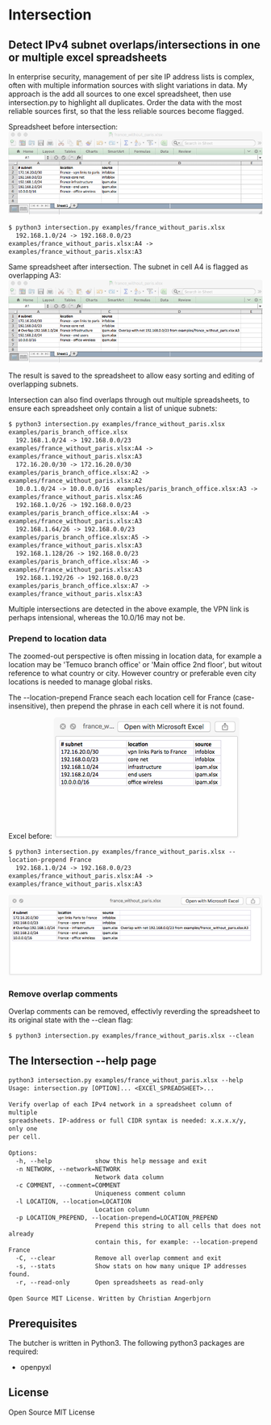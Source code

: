 # Intersection

## Detect IPv4 subnet overlaps/intersections in one or multiple excel spreadsheets

In enterprise security, management of per site IP address lists is complex, often with multiple information sources with slight variations in data. My approach is the add all sources to one excel spreadsheet, then use intersection.py to highlight all duplicates. Order the data with the most reliable sources first, so that the less reliable sources become flagged. 

Spreadsheet before intersection: 
![image of france_without_paris.xlsx before intersection](/examples/france_without_paris.png) 
```
$ python3 intersection.py examples/france_without_paris.xlsx 
  192.168.1.0/24 -> 192.168.0.0/23  examples/france_without_paris.xlsx:A4 -> examples/france_without_paris.xlsx:A3
```

Same spreadsheet after intersection. The subnet in cell A4 is flagged as overlapping A3:
![image of france_without_paris.xlsx after intersection](/examples/france_without_paris_intersected.png) 

The result is saved to the spreadsheet to allow easy sorting and editing of overlapping subnets. 

Intersection can also find overlaps through out multiple spreadsheets, to ensure each spreadsheet only contain a list of unique subnets:
```
$ python3 intersection.py examples/france_without_paris.xlsx examples/paris_branch_office.xlsx 
  192.168.1.0/24 -> 192.168.0.0/23  examples/france_without_paris.xlsx:A4 -> examples/france_without_paris.xlsx:A3
  172.16.20.0/30 -> 172.16.20.0/30  examples/paris_branch_office.xlsx:A2 -> examples/france_without_paris.xlsx:A2
  10.0.1.0/24 -> 10.0.0.0/16  examples/paris_branch_office.xlsx:A3 -> examples/france_without_paris.xlsx:A6
  192.168.1.0/26 -> 192.168.0.0/23  examples/paris_branch_office.xlsx:A4 -> examples/france_without_paris.xlsx:A3
  192.168.1.64/26 -> 192.168.0.0/23  examples/paris_branch_office.xlsx:A5 -> examples/france_without_paris.xlsx:A3
  192.168.1.128/26 -> 192.168.0.0/23  examples/paris_branch_office.xlsx:A6 -> examples/france_without_paris.xlsx:A3
  192.168.1.192/26 -> 192.168.0.0/23  examples/paris_branch_office.xlsx:A7 -> examples/france_without_paris.xlsx:A3
```
Multiple intersections are detected in the above example, the VPN link is perhaps intensional, whereas the 10.0/16 may not be.

### Prepend to location data
The zoomed-out perspective is often missing in location data, for example a location may be 'Temuco branch office' or 'Main office 2nd floor', but witout reference to what country or city. 
However country or preferable even city locations is needed to manage global risks. 

The --location-prepend France seach each location cell for France (case-insensitive), then prepend the phrase in each cell where it is not found. 

Excel before:
![image of france_without_paris before intersection and location fix](/examples/france_without_paris_location.png) 

```
$ python3 intersection.py examples/france_without_paris.xlsx --location-prepend France 
  192.168.1.0/24 -> 192.168.0.0/23  examples/france_without_paris.xlsx:A4 -> examples/france_without_paris.xlsx:A3
```

![image of france_without_paris after intersection and location fix](/examples/france_without_paris_location_fixed.png) 

### Remove overlap comments
Overlap comments can be removed, effectivly reverding the spreadsheet to its original state with the --clean flag:
```
$ python3 intersection.py examples/france_without_paris.xlsx --clean
```

## The Intersection --help page
```
python3 intersection.py examples/france_without_paris.xlsx --help
Usage: intersection.py [OPTION]... <EXCEl_SPREADSHEET>...

Verify overlap of each IPv4 network in a spreadsheet column of multiple
spreadsheets. IP-address or full CIDR syntax is needed: x.x.x.x/y, only one
per cell.

Options:
  -h, --help            show this help message and exit
  -n NETWORK, --network=NETWORK
                        Network data column
  -c COMMENT, --comment=COMMENT
                        Uniqueness comment column
  -l LOCATION, --location=LOCATION
                        Location column
  -p LOCATION_PREPEND, --location-prepend=LOCATION_PREPEND
                        Prepend this string to all cells that does not already
                        contain this, for example: --location-prepend France
  -C, --clear           Remove all overlap comment and exit
  -s, --stats           Show stats on how many unique IP addresses found.
  -r, --read-only       Open spreadsheets as read-only

Open Source MIT License. Written by Christian Angerbjorn
```

## Prerequisites

The butcher is written in Python3. The following python3 packages are required:
- openpyxl

## License
Open Source MIT License
